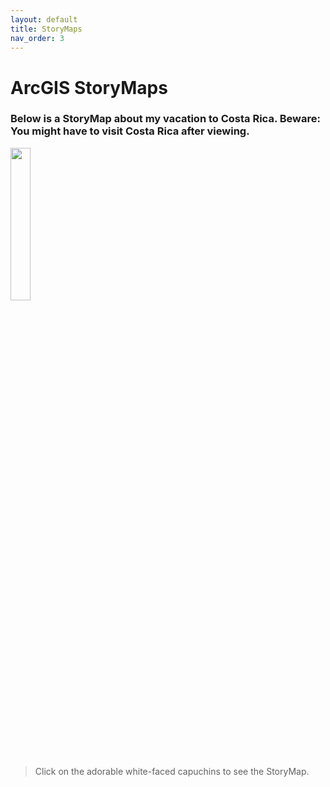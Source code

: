 ```yaml
---
layout: default
title: StoryMaps
nav_order: 3
---
```


# ArcGIS StoryMaps

### Below is a StoryMap about my vacation to Costa Rica.  Beware: You might have to visit Costa Rica after viewing.

<a href = "https://storymaps.arcgis.com/stories/bc5c181036904fb59d81d1f4ba79c141">
  <img src = "https://github.com/megsmedes/GISmedes/blob/main/img/monkeysCR.png?raw=true" width="25%" height = "25%">
</a>

> Click on the adorable white-faced capuchins to see the StoryMap.
